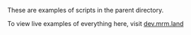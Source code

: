 These are examples of scripts in the parent directory.

To view live examples of everything here, visit [dev.mrm.land](https://dev.mrm.land/mikemrm/Cookbook/javascript/examples/)
